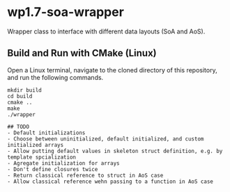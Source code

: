 # wp1.7-soa-wrapper
Wrapper class to interface with different data layouts (SoA and AoS).

## Build and Run with CMake (Linux)
Open a Linux terminal, navigate to the cloned directory of this repository, and run the following commands.
```
mkdir build
cd build
cmake ..
make
./wrapper

## TODO
- Default initializations
- Choose between uninitialized, default initialized, and custom initialized arrays
- Allow putting default values in skeleton struct definition, e.g. by template spcialization
- Agregate initialization for arrays
- Don't define closures twice
- Return classical reference to struct in AoS case
- Allow classical reference wehn passing to a function in AoS case
```

